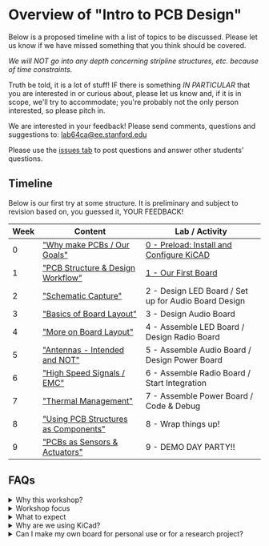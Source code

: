 # Overview of "Intro to PCB Design"
Below is a proposed timeline with a list of topics to be discussed. Please let us know if we have missed something that you think should be covered.

*We will NOT go into any depth concerning stripline structures, etc. because of time constraints.*

Truth be told, it is a lot of stuff! IF there is something *IN PARTICULAR* that you are interested in or curious about, please let us know and, if it is in scope, we'll try to accommodate; you're probably not the only person interested, so please pitch in.

We are interested in your feedback! Please send comments, questions and suggestions to: lab64ca@ee.stanford.edu

Please use the [issues tab](../../issues) to post questions and answer other students' questions.

## Timeline
Below is our first try at some structure. It is preliminary and subject to revision based
on, you guessed it, YOUR FEEDBACK!

Week | Content | Lab / Activity
---- | ------- | -------------
0  | ["Why make PCBs / Our Goals"](Week_0/Week_0_Content) | [0 - Preload: Install and Configure KiCAD](Week_0/Week_0_Activity)
1  | ["PCB Structure & Design Workflow"](Week_1/Week_1_Content) | [1 - Our First Board](Week_1/Week_1_Activity)
2  | ["Schematic Capture"](Week_2/Week_2_Content) | 2 - Design LED Board / Set up for Audio Board Design
3  | ["Basics of Board Layout"](Week_3/Week_3_Content) | 3 - Design Audio Board
4  | ["More on Board Layout"](Week_4/Week_4_Content) | 4 - Assemble LED Board / Design Radio Board
5  | ["Antennas - Intended and NOT"](Week_5/Week_5_Content) | 5 - Assemble Audio Board / Design Power Board
6  | ["High Speed Signals / EMC"](Week_6/Week_6_Content) | 6 - Assemble Radio Board / Start Integration
7  | ["Thermal Management"](Week_7/Week_7_Content) | 7 - Assemble Power Board / Code & Debug
8  | ["Using PCB Structures as Components"](Week_8/Week_8_Content) | 8 - Wrap things up!
9  | ["PCBs as Sensors & Actuators"](Week_9/Week_9_Content) | 9 - DEMO DAY PARTY!!

## FAQs

<details>
  <summary>Why this workshop?</summary>
Here at Stanford there are many folks that make printed circuit boards (PCBs) for a variety
of reasons. Many have expressed interest in learning more about how to design PCBs. Hopefully
this material will provide a route to a more solid background in PCB design for those just
starting out.
In working with folks that "know what they are doing" we see an abundance of trouble with
the mechanical aspects of PCB design. In many cases, holes don't line up, heatsinks interfere
with enclosures, wires and cables have inadequate service loop and ineffective strain relief.
One of the goals for this material is to give you, the PCB designer, the tools and insight
that will enable you to avoid many of these problems and stop "spinning boards" just to get
the basics correct.
</details>

<details>
  <summary>Workshop focus</summary>
  
This is an **introductory** workshop. **No previous experience is required.** Since we will
emphasize basic connectivity, form, fit, and function it will be helpful (but **NOT REQUIRED**)
if you have some limited experience with a mechanical design program. Suitable programs
include SolidWorks, Fusion360, FreeCAD, or any similar program. SolidWorks and Fusion360
are available free of cost for students. Additionally, they are available on lab64 servers
and you can use them without needing to run a VM, etc. If you need help with this, please
contact the lab64 staff by sending an email to lab64ca@ee.stanford.edu

Many folks that "know what they are doing" want to jump straight to more advanced topics
such as microstrip design, integrated component design, etc. They want to do this before
mastering rudimentary things (e.g., board stack-up and materials). We will cover these and
other advanced topics in follow-on workshops (or you can actually take EE 251 and really
understand things!). THIS MATERIAL WILL GIVE YOU THE FOUNDATION FOR ADVANCED TOPICS.
To be clear, we all know that, in reality, we are working with electro-magnetic fields and
their propagation, but we are going to to use the "lumped element" approximation for these
discussions.
</details>

<details>
  <summary>What to expect</summary>
  
### What is the required time commitment?
We have often been asked about the expected time commitment; how many hours per week will
be needed. As always, the answer is it *depends*. For an experienced PCB designer, the labs
may only require a few (3-4) hours per week. But the target audience is **NOT** experienced
designers, so we estimate that the amount of time required will be between 5 - 10 hours per
week. And it may be uneven depending on your background.
  
### Sending PCBs out for fabrication
The whole point of this workshop is to master the process of designing PCBs, so naturally
you will need to send boards out for fabrication, otherwise how will you know how you are
doing? So we will et the expectation that you will send out "on average" **ONE BOARD PER
WEEK**.

### How will this work?
You will get either complete schematics or almost complete schematics. YOU WILL NOT BE DOING
CIRCUIT DESIGN OR SIMULATION FOR THIS WORKSHOP. You will then do all the PCB mechanical
design, layout, file generation, etc. required to send that week's board out for fabrication.
You will also be expected to learn to assemble and debug the boards you have designed.

### Why is this so free-form?
Because this is the first time we have offered this workshop we are not sure of all the
details. A lot of what will happen will depend on YOU, the participant. We are trying
to make this as useful to you as possible! So **please** let us know when you have questions,
concerns, or comments so we can respond.
</details>

<details>
  <summary>Why are we using KiCad?</summary>
KiCad is open-source, easy to use, and powerful. Almost everything we can do using commercial software like Altium can be done using KiCad. Once you become proficient using one layout tool, you'll find that other tools are very similar to use.
</details>  

<details>
  <summary>Can I make my own board for personal use or for a research project?</summary>
Yes, you may work on other boards in parallel to this workshop, but we want you to also work on making the designs we're providing. We'll do our best to answer any questions you might have on making pcb's for your own research project, but we cannot guarantee extensive help.
Since the board you're making is for *your* research, you will have to purchase it (and the required components) yourself or using your research funds.
</details>

